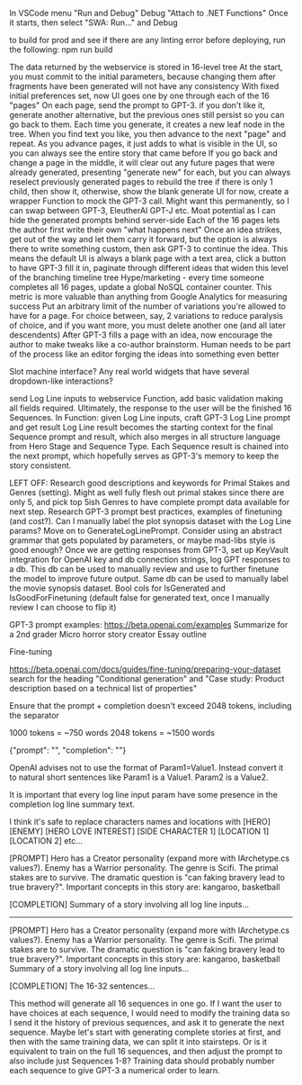 In VSCode menu "Run and Debug"
	Debug "Attach to .NET Functions"
	Once it starts, then select "SWA: Run..." and Debug

to build for prod and see if there are any linting error before deploying, run the following:
npm run build

The data returned by the webservice is stored in 16-level tree
At the start, you must commit to the initial parameters, because changing them after fragments have been generated will not have any consistency
With fixed initial preferences set, now UI goes one by one through each of the 16 "pages"
On each page, send the prompt to GPT-3. if you don't like it, generate another alternative, but the previous ones still persist so you can go back to them. Each time you generate, it creates a new leaf node in the tree.
When you find text you like, you then advance to the next "page" and repeat.
As you advance pages, it just adds to what is visible in the UI, so you can always see the entire story that came before
If you go back and change a page in the middle, it will clear out any future pages that were already generated, presenting "generate new" for each, but you can always reselect previously generated pages to rebuild the tree
if there is only 1 child, then show it, otherwise, show the blank generate UI
for now, create a wrapper Function to mock the GPT-3 call. Might want this permanently, so I can swap between GPT-3, EleutherAI GPT-J etc. Moat potential as I can hide the generated prompts behind server-side
Each of the 16 pages lets the author first write their own "what happens next" Once an idea strikes, get out of the way and let them carry it forward, but the option is always there to write something custom, then ask GPT-3 to continue the idea. This means the default UI is always a blank page with a text area, click a button to have GPT-3 fill it in, paginate through different ideas that widen this level of the branching timeline tree
Hype/marketing - every time someone completes all 16 pages, update a global NoSQL container counter. This metric is more valuable than anything from Google Analytics for measuring success
Put an arbitrary limit of the number of variations you're allowed to have for a page. For choice between, say, 2 variations to reduce paralysis of choice, and if you want more, you must delete another one (and all later descendents)
After GPT-3 fills a page with an idea, now encourage the author to make tweaks like a co-author brainstorm. Human needs to be part of the process like an editor forging the ideas into something even better

Slot machine interface? Any real world widgets that have several dropdown-like interactions?

send Log Line inputs to webservice Function, add basic validation making all fields required. Ultimately, the response to the user will be the finished 16 Sequences.
	In Function:
		given Log Line inputs, craft GPT-3 Log Line prompt and get result
		Log Line result becomes the starting context for the final Sequence prompt and result, which also merges in all structure language from Hero Stage and Sequence Type.
		Each Sequence result is chained into the next prompt, which hopefully serves as GPT-3's memory to keep the story consistent.

LEFT OFF:
Research good descriptions and keywords for Primal Stakes and Genres (setting). Might as well fully flesh out primal stakes since there are only 5, and pick top 5ish Genres to have complete prompt data available for next step.
Research GPT-3 prompt best practices, examples of finetuning (and cost?). Can I manually label the plot synopsis dataset with the Log Line params?
Move on to GenerateLogLinePrompt. Consider using an abstract grammar that gets populated by parameters, or maybe mad-libs style is good enough?
Once we are getting responses from GPT-3, set up KeyVault integration for OpenAI key and db connection strings, log GPT responses to a db. This db can be used to manually review and use to further finetune the model to improve future output. Same db can be used to manually label the movie synopsis dataset. Bool cols for IsGenerated and IsGoodForFinetuning (default false for generated text, once I manually review I can choose to flip it)

GPT-3 prompt examples: https://beta.openai.com/examples
	Summarize for a 2nd grader
	Micro horror story creator
	Essay outline

Fine-tuning

https://beta.openai.com/docs/guides/fine-tuning/preparing-your-dataset
search for the heading "Conditional generation" and "Case study: Product description based on a technical list of properties"

Ensure that the prompt + completion doesn't exceed 2048 tokens, including the separator

1000 tokens = ~750 words
2048 tokens = ~1500 words

{"prompt": "<prompt text>", "completion": "<ideal generated text>"}

OpenAI advises not to use the format of Param1=Value1. Instead convert it to natural short sentences like Param1 is a Value1. Param2 is a Value2.

It is important that every log line input param have some presence in the completion log line summary text.

I think it's safe to replace characters names and locations with [HERO] [ENEMY] [HERO LOVE INTEREST] [SIDE CHARACTER 1] [LOCATION 1] [LOCATION 2] etc...

[PROMPT]
Hero has a Creator personality (expand more with IArchetype.cs values?). Enemy has a Warrior personality. The genre is Scifi. The primal stakes are to survive. The dramatic question is "can faking bravery lead to true bravery?". Important concepts in this story are: kangaroo, basketball

[COMPLETION]
Summary of a story involving all log line inputs...

-------

[PROMPT]
Hero has a Creator personality (expand more with IArchetype.cs values?). Enemy has a Warrior personality. The genre is Scifi. The primal stakes are to survive. The dramatic question is "can faking bravery lead to true bravery?". Important concepts in this story are: kangaroo, basketball
Summary of a story involving all log line inputs...

[COMPLETION]
The 16-32 sentences...

This method will generate all 16 sequences in one go. If I want the user to have choices at each sequence, I would need to modify the training data so I send it the history of previous sequences, and ask it to generate the next sequence. Maybe let's start with generating complete stories at first, and then with the same training data, we can split it into stairsteps. Or is it equivalent to train on the full 16 sequences, and then adjust the prompt to also include just Sequences 1-8? Training data should probably number each sequence to give GPT-3 a numerical order to learn.